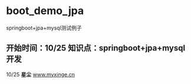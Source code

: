 # boot_demo_jpa
springboot+jpa+mysql测试例子

开始时间：10/25
知识点：springboot+jpa+mysql开发
-----------------
10/25 **星尘** www.myxinge.cn
